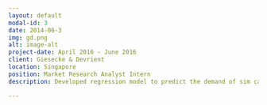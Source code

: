 ```yaml
---
layout: default
modal-id: 3
date: 2014-06-3
img: gd.png
alt: image-alt
project-date: April 2016 - June 2016
client: Giesecke & Devrient
location: Singapore
position: Market Research Analyst Intern 
description: Developed regression model to predict the demand of sim cards to decrease operational costs by ~5%. Also conducted competitive analysis to gain a competitive edge in APAC region.

---
```

